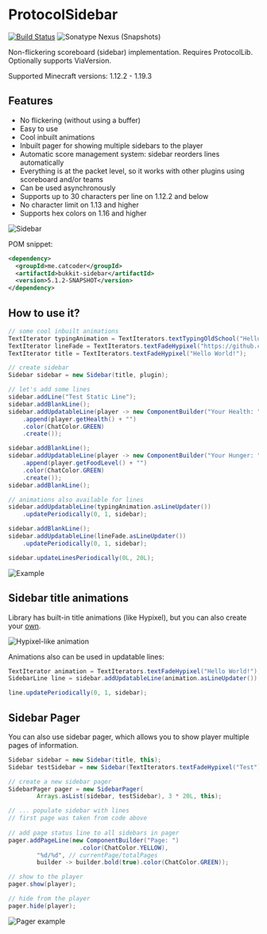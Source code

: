 # ProtocolSidebar
[![Build Status](https://github.com/CatCoderr/ProtocolSidebar/actions/workflows/maven-publish.yaml/badge.svg?branch=dev)](https://github.com/CatCoderr/ProtocolSidebar/actions/workflows/maven-publish.yaml)
![Sonatype Nexus (Snapshots)](https://img.shields.io/nexus/s/me.catcoder/bukkit-sidebar?server=https%3A%2F%2Foss.sonatype.org)

Non-flickering scoreboard (sidebar) implementation. Requires ProtocolLib. Optionally supports ViaVersion.

Supported Minecraft versions: 1.12.2 - 1.19.3

## Features
* No flickering (without using a buffer)
* Easy to use
* Cool inbuilt animations
* Inbuilt pager for showing multiple sidebars to the player
* Automatic score management system: sidebar reorders lines automatically
* Everything is at the packet level, so it works with other plugins using scoreboard and/or teams
* Can be used asynchronously
* Supports up to 30 characters per line on 1.12.2 and below
* No character limit on 1.13 and higher
* Supports hex colors on 1.16 and higher

![Sidebar](https://github.com/CatCoderr/ProtocolSidebar/raw/master/assets/sidebar.gif)

POM snippet:
```xml
<dependency>
  <groupId>me.catcoder</groupId>
  <artifactId>bukkit-sidebar</artifactId>
  <version>5.1.2-SNAPSHOT</version>
</dependency>
```

## How to use it?

```java
// some cool inbuilt animations
TextIterator typingAnimation = TextIterators.textTypingOldSchool("Hello World! It's a test plugin for ProtocolSidebar!");
TextIterator lineFade = TextIterators.textFadeHypixel("https://github.com/CatCoderr/ProtocolSidebar");
TextIterator title = TextIterators.textFadeHypixel("Hello World!");

// create sidebar
Sidebar sidebar = new Sidebar(title, plugin);

// let's add some lines
sidebar.addLine("Test Static Line");
sidebar.addBlankLine();
sidebar.addUpdatableLine(player -> new ComponentBuilder("Your Health: ")
    .append(player.getHealth() + "")
    .color(ChatColor.GREEN)
    .create());

sidebar.addBlankLine();
sidebar.addUpdatableLine(player -> new ComponentBuilder("Your Hunger: ")
    .append(player.getFoodLevel() + "")
    .color(ChatColor.GREEN)
    .create());
sidebar.addBlankLine();

// animations also available for lines
sidebar.addUpdatableLine(typingAnimation.asLineUpdater())
    .updatePeriodically(0, 1, sidebar);

sidebar.addBlankLine();
sidebar.addUpdatableLine(lineFade.asLineUpdater())
    .updatePeriodically(0, 1, sidebar);

sidebar.updateLinesPeriodically(0L, 20L);
```

![Example](https://github.com/CatCoderr/ProtocolSidebar/raw/master/assets/nice_example.gif)

## Sidebar title animations

Library has built-in title animations (like Hypixel), but you can also create your [own](https://github.com/CatCoderr/ProtocolSidebar/blob/master/src/main/java/me/catcoder/sidebar/text/TextIterator.java).

![Hypixel-like animation](https://github.com/CatCoderr/ProtocolSidebar/raw/master/assets/animation_example.gif)

Animations also can be used in updatable lines:

```java
TextIterator animation = TextIterators.textFadeHypixel("Hello World!");
SidebarLine line = sidebar.addUpdatableLine(animation.asLineUpdater());

line.updatePeriodically(0, 1, sidebar);

```

## Sidebar Pager

You can also use sidebar pager, which allows you to show player multiple pages of information.
```java
Sidebar sidebar = new Sidebar(title, this);
Sidebar testSidebar = new Sidebar(TextIterators.textFadeHypixel("Test"), this);

// create a new sidebar pager
SidebarPager pager = new SidebarPager(
        Arrays.asList(sidebar, testSidebar), 3 * 20L, this);

// ... populate sidebar with lines
// first page was taken from code above
        
// add page status line to all sidebars in pager
pager.addPageLine(new ComponentBuilder("Page: ")
                    .color(ChatColor.YELLOW),
        "%d/%d", // currentPage/totalPages
        builder -> builder.bold(true).color(ChatColor.GREEN));

// show to the player
pager.show(player);

// hide from the player
pager.hide(player);
```

![Pager example](https://github.com/CatCoderr/ProtocolSidebar/raw/master/assets/pager_example.gif)
